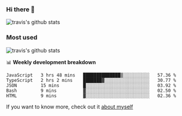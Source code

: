### Hi there 👋

<!--
**HondryTravis/HondryTravis** is a ✨ _special_ ✨ repository because its `README.md` (this file) appears on your GitHub profile.

Here are some ideas to get you started:

- 🔭 I’m currently working on ...
- 🌱 I’m currently learning ...
- 👯 I’m looking to collaborate on ...
- 🤔 I’m looking for help with ...
- 💬 Ask me about ...
- 📫 How to reach me: ...
- 😄 Pronouns: ...
- ⚡ Fun fact: ...
-->

![travis's github stats](https://github-readme-stats.vercel.app/api?username=HondryTravis&hide=stars)
### Most used
![travis's github stats](https://github-readme-stats.anuraghazra1.vercel.app/api/top-langs/?username=HondryTravis&layout=compact&hide_title=true)

📊 **Weekly development breakdown**

<!--START_SECTION:waka-->
```text
JavaScript   3 hrs 48 mins   ██████████████▒░░░░░░░░░░   57.36 % 
TypeScript   2 hrs 2 mins    ███████▓░░░░░░░░░░░░░░░░░   30.77 % 
JSON         15 mins         █░░░░░░░░░░░░░░░░░░░░░░░░   03.92 % 
Bash         9 mins          ▓░░░░░░░░░░░░░░░░░░░░░░░░   02.50 % 
HTML         9 mins          ▓░░░░░░░░░░░░░░░░░░░░░░░░   02.36 % 
```
<!--END_SECTION:waka-->

If you want to know more, check out it [about myself](https://hondrytravis.github.io/)
